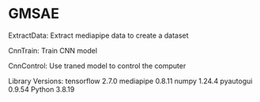 # GMSAE
ExtractData: Extract mediapipe data to create a dataset

CnnTrain: Train CNN model

CnnControl: Use traned model to control the computer

Library Versions:
tensorflow                2.7.0
mediapipe                 0.8.11
numpy                     1.24.4 
pyautogui                 0.9.54
Python                    3.8.19
